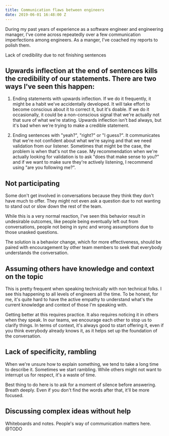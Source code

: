 ```yaml
---
title: Communication flaws between engineers
date: 2019-06-01 16:48:00 Z
---
```


During my past years of experience as a software engineer and engineering manager, I've come across repeatedly over a few communication imperfections among engineers. As a manger, I've coached my reports to polish them.

Lack of credibility due to not finishing sentences

## Upwards inflection at the end of sentences kills the credibility of our statements. There are two ways I've seen this happen:

1. Ending statements with upwards inflection. If we do it frequently, it might be a habit we've accidentally developed. It will take effort to become conscious about it to correct it, but it's doable. If we do it occasionally, it could be a non-conscious signal that we're actually not that sure of what we're stating. Upwards inflection isn't bad always, but it's bad when we're trying to make a credible statement.

2. Ending sentences with "yeah?", "right?" or "I guess?". It communicates that we're not confident about what we're saying and that we need validation from our listener. Sometimes that might be the case, the problem is when that's not the case. My recommendation when we're actually looking for validation is to ask "does that make sense to you?" and if we want to make sure they're actively listening, I recommend using "are you following me?".

## Not participating

Some don't get involved in conversations because they think they don't have much to offer. They might not even ask a question due to not wanting to stand out or slow down the rest of the team.

While this is a very normal reaction, I've seen this behavior result in undesirable outcomes, like people being eventually left out from conversations, people not being in sync and wrong assumptions due to those unasked questions.

The solution is a behavior change, which for more effectiveness, should be paired with encouragement by other team members to seek that everybody understands the conversation.

## Assuming others have knowledge and context on the topic

This is pretty frequent when speaking technically with non technical folks. I see this happening to all levels of engineers all the time. To be honest, for me, it's quite hard to have the active empathy to understand what's the current knowledge and context of those I'm speaking with.

Getting better at this requires practice. It also requires noticing it in others when they speak. In our teams, we encourage each other to stop us to clarify things. In terms of context, it's always good to start offering it, even if you think everybody already knows it, as it helps set up the foundation of the conversation.

## Lack of specificity, rambling

When we're unsure how to explain something, we tend to take a long time to describe it. Sometimes we start rambling. While others might not want to interrupt us for respect, it's a waste of time.

Best thing to do here is to ask for a moment of silence before answering. Breath deeply. Even if you don't find the words after that, it'll be more focused.

## Discussing complex ideas without help

Whiteboards and notes. People's way of communication matters here. @TODO
